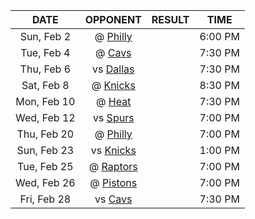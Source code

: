|    DATE     |            OPPONENT            |  RESULT  |  TIME   |
|:-----------:|:------------------------------:|:--------:|:-------:|
| Sun, Feb 2  |     @ [Philly](/r/sixers)      |          | 6:00 PM |
| Tue, Feb 4  |   @ [Cavs](/r/clevelandcavs)   |          | 7:30 PM |
| Thu, Feb 6  |   vs [Dallas](/r/Mavericks)    |          | 7:30 PM |
| Sat, Feb 8  |    @ [Knicks](/r/NYKnicks)     |          | 8:30 PM |
| Mon, Feb 10 |       @ [Heat](/r/heat)        |          | 7:30 PM |
| Wed, Feb 12 |    vs [Spurs](/r/NBASpurs)     |          | 7:00 PM |
| Thu, Feb 20 |     @ [Philly](/r/sixers)      |          | 7:00 PM |
| Sun, Feb 23 |    vs [Knicks](/r/NYKnicks)    |          | 1:00 PM |
| Tue, Feb 25 | @ [Raptors](/r/torontoraptors) |          | 7:00 PM |
| Wed, Feb 26 | @ [Pistons](/r/DetroitPistons) |          | 7:00 PM |
| Fri, Feb 28 |  vs [Cavs](/r/clevelandcavs)   |          | 7:30 PM |